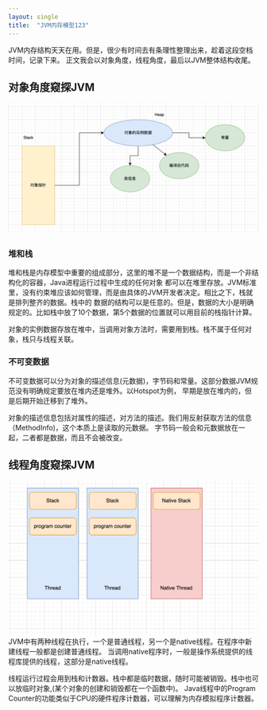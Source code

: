 ```yaml
---
layout: single
title:  "JVM内存模型123"
---
```

  JVM内存结构天天在用。但是，很少有时间去有条理性整理出来，趁着这段空档时间，记录下来。
正文我会以对象角度，线程角度，最后以JVM整体结构收尾。

## 对象角度窥探JVM
![Obj view](/assets/images/JMM_obj_view.png)

### 堆和栈
  堆和栈是内存模型中重要的组成部分，这里的堆不是一个数据结构，而是一个非结构化的容器，Java进程运行过程中生成的任何对象
都可以在堆里存放。JVM标准里，没有约束堆应该如何管理，而是由具体的JVM开发者决定。相比之下，栈就是排列整齐的数据。栈中的
数据的结构可以是任意的。但是，数据的大小是明确规定的。比如栈中放了10个数据，第5个数据的位置就可以用目前的栈指针计算。

  对象的实例数据存放在堆中，当调用对象方法时，需要用到栈。栈不属于任何对象，栈只与线程关联。

### 不可变数据
  不可变数据可以分为对象的描述信息(元数据)，字节码和常量。这部分数据JVM规范没有明确规定要放在堆内还是堆外。以Hotspot为例，
早期是放在堆内的，但是后期开始迁移到了堆外。

对象的描述信息包括对属性的描述，对方法的描述。我们用反射获取方法的信息（MethodInfo)，这个本质上是读取的元数据。
字节码一般会和元数据放在一起，二者都是数据，而且不会被改变。


## 线程角度窥探JVM
![thread view](/assets/images/JMM_thread_view.png)
  JVM中有两种线程在执行，一个是普通线程，另一个是native线程。在程序中新建线程一般都是创建普通线程。
当调用native程序时，一般是操作系统提供的线程库提供的线程，这部分是native线程。

  线程运行过程会用到栈和计数器。栈中都是临时数据，随时可能被销毁。栈中也可以放临时对象,(某个对象的创建和销毁都在一个函数中)。 
  Java线程中的Program Counter的功能类似于CPU的硬件程序计数器，可以理解为内存模拟程序计数器。












